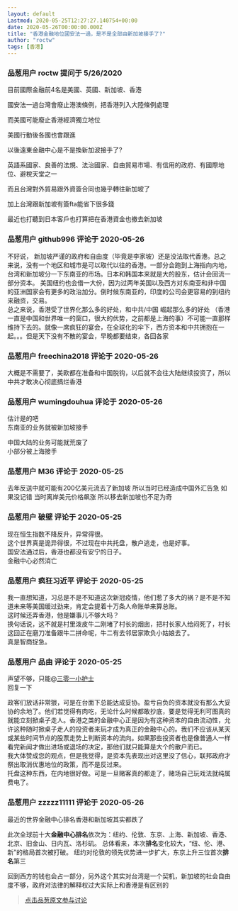 ```yaml
---
layout: default
Lastmod: 2020-05-25T12:27:27.140754+00:00
date: 2020-05-26T00:00:00.000Z
title: "香港金融地位國安法一過，是不是全部由新加坡接手了?"
author: "roctw"
tags: [香港]
---
```



### 品葱用户 **roctw** 提问于 5/26/2020
    
目前國際金融前4名是美國、英國、新加坡、香港  
  
國安法一過台灣會廢止港澳條例，把香港列入大陸條例處理  
  
而美國可能廢止香港經濟獨立地位  
  
美國行動後各國也會跟進  
  
以後遠東金融中心是不是換新加波接手了?  
  
英語系國家、良善的法規、法治國家、自由貿易市場、有信用的政府、有國際地位、避稅天堂之一  
  
而且台灣對外貿易跟外資簽合同也幾乎轉往新加坡了  
  
加上台灣跟新加坡有簽fta能省下很多錢  
  
最近也打聽到日本客戶也打算把在香港資金也撤去新加坡
    
                

### 品葱用户 **github996** 评论于 2020-05-26
        
不好说， 新加坡严谨的政府和自由度（毕竟是李家坡）还是没法取代香港。总之来说，没有一个地区和城市是可以取代以往的香港。一部分会跑到上海指向内地，台湾和新加坡分一下东南亚的市场。日本和韩国本来就是大的股东，估计会回流一部分资本。 美国纽约也会借一大份，因为过两年美国以及西方对东南亚和非中国的亚洲国家会有更多的政治加分。倒时候东南亚的，印度的公司会更容易的到纽约来融资，交易。   
总之来说，香港受了世界化那么多的好处，和中共/中国 崛起那么多的好处 （香港一直是中国和世界唯一的窗口，很大的优势，之前都是上海的事）不可能一直那样维持下去的。就像一席疯狂的宴会，在全球化的伞下，西方资本和中共拥抱在一起。。。但是天下没有不散的宴会，早晚都要结束，各回各家
        
                

### 品葱用户 **freechina2018** 评论于 2020-05-26
        
大概是不需要了，美欧都在准备和中国脱钩，以后就不会往大陆继续投资了，所以中共才敢决心彻底搞烂香港
        
                

### 品葱用户 **wumingdouhua** 评论于 2020-05-26
        
估计是的吧  
东南亚的业务就被新加坡接手  
  
中国大陆的业务可能就荒废了  
小部分被上海接手
        
                

### 品葱用户 **M36** 评论于 2020-05-25
        
去年反送中就可能有200亿美元流去了新加坡 所以当时已经造成中国外汇告急 如果没记错 当时离岸美元价格飙涨 所以移去新加坡也不足为奇
        
                

### 品葱用户 **破壁** 评论于 2020-05-25
        
现在恒生指数不降反升，异常得很。  
这个世界真是诡异得很，不过现在中共托盘，散户逃走，也是好事。  
国安法通过后，香港也都没有安宁的日子。  
金融中心必然消亡
        
                

### 品葱用户 **疯狂习近平** 评论于 2020-05-25
        
我一直想知道，习总是不是不知道这次新冠疫情，他们惹了多大的祸？是不是不知道未来等美国缓过劲来，肯定会提着十万条人命账单来算总账。  
这时候还弄香港，他是嫌事儿不够大吗？  
换句话说，这不就是村里泼皮牛二刚堵了村长的烟囱，把村长家人给闷死了，村长这回正在磨刀准备跟牛二拼命呢，牛二有去邻居家欺负小姑娘去了。  
真是智商捉急。
        
                

### 品葱用户 **品由** 评论于 2020-05-25
        
声望不够，只能@[三零一小护士](https://www.pincong.rocks/people/%E4%B8%89%E9%9B%B6%E4%B8%80%E5%B0%8F%E6%8A%A4%E5%A3%AB "https://www.pincong.rocks/people/%E4%B8%89%E9%9B%B6%E4%B8%80%E5%B0%8F%E6%8A%A4%E5%A3%AB")  
回复一下  
  
政客们放话非常狠，可是在台面下总能达成妥协。盈亏自负的资本就没有那么大妥协的余地了。他们若觉得有肉吃，无论什么时候都敢抄底，要是觉得无利可图真的就能立刻掀桌子走人。香港之类的金融中心正是因为有这种资本的自由流动性，允许这种随时掀桌子走人的投资者来玩才成为真正的金融中心的。我们不应该从某天或某些时间节点的股票走势上判断资本的流向。如果那些投资者也是像普通人一样看完新闻才做出进场或退场的决定，那他们就只能算是大个的散户而已。  
我大体赞成您的观点，但是我觉得，是资本先表现出对这里没了信心，联邦政府才祭出取消优惠地位的政策，而不是反过来。  
托盘这种东西，在内地很好做。可是一旦赌客真的都走了，赌场自己玩戏法就纯属费电了。
        
                

### 品葱用户 **zzzzz11111** 评论于 2020-05-26
        
最近的世界金融中心排名香港和新加坡其实都跌了  
  
此次全球前十大**金融中心排名**依次为：纽约、伦敦、东京、上海、新加坡、香港、北京、旧金山、日内瓦、洛杉矶。 总体看来，本次**排名**变化较大，“纽、伦、港、新”的格局首次被打破。 纽约对伦敦的领先优势进一步扩大，东京上升三位首次**排名**第三  
  
回到西方的钱也会占一部分，另外这个其实对台湾是一个契机，新加坡的社会自由度不够，政府对法律的解释权过大实际上和香港是有区别的
        
                





> [点击品葱原文参与讨论](https://pincong.rocks/question/25985)

